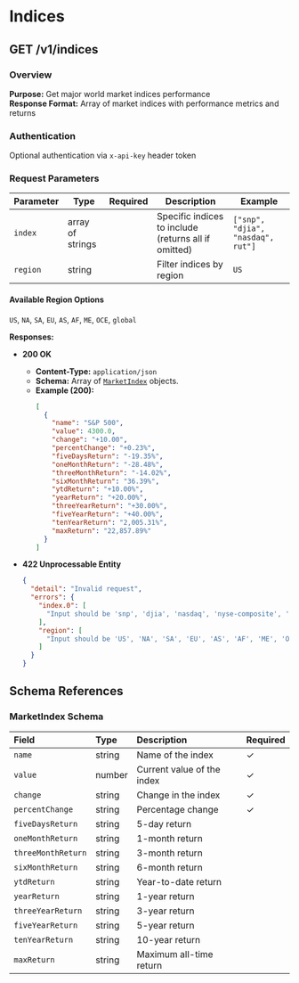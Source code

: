 # Indices

## GET /v1/indices

### Overview

**Purpose:** Get major world market indices performance  
**Response Format:** Array of market indices with performance metrics and returns

### Authentication

Optional authentication via `x-api-key` header token

### Request Parameters

| Parameter | Type             | Required | Description                                          | Example                           |
|-----------|------------------|:--------:|------------------------------------------------------|-----------------------------------|
| `index`   | array of strings |          | Specific indices to include (returns all if omitted) | `["snp", "djia", "nasdaq", rut"]` |
| `region`  | string           |          | Filter indices by region                             | `US`                              |

#### Available Region Options

`US`, `NA`, `SA`, `EU`, `AS`, `AF`, `ME`, `OCE`, `global`

**Responses:**

- **200 OK**
    - **Content-Type:** `application/json`
    - **Schema:** Array of [`MarketIndex`](#marketindex-schema) objects.
    - **Example (200):**
      ```json
      [
        {
          "name": "S&P 500",
          "value": 4300.0,
          "change": "+10.00",
          "percentChange": "+0.23%",
          "fiveDaysReturn": "-19.35%",
          "oneMonthReturn": "-28.48%",
          "threeMonthReturn": "-14.02%",
          "sixMonthReturn": "36.39%",
          "ytdReturn": "+10.00%",
          "yearReturn": "+20.00%",
          "threeYearReturn": "+30.00%",
          "fiveYearReturn": "+40.00%",
          "tenYearReturn": "2,005.31%",
          "maxReturn": "22,857.89%"
        }
      ]
      ```

- **422 Unprocessable Entity**
  ```json
  {
    "detail": "Invalid request",
    "errors": {
      "index.0": [
        "Input should be 'snp', 'djia', 'nasdaq', 'nyse-composite', 'nyse-amex', 'rut', 'vix', 'tsx-composite', 'ibovespa', 'ipc-mexico', 'ipsa', 'merval', 'ivbx', 'ibrx-50', 'ftse-100', 'dax', 'cac-40', 'euro-stoxx-50', 'euronext-100', 'bel-20', 'moex', 'aex', 'ibex-35', 'ftse-mib', 'smi', 'psi', 'atx', 'omxs30', 'omxc25', 'wig20', 'budapest-se', 'moex-russia', 'rtsi', 'hang-seng', 'sti', 'sensex', 'idx-composite', 'ftse-bursa', 'kospi', 'twse', 'nikkei-225', 'shanghai', 'szse-component', 'set', 'nifty-50', 'nifty-200', 'psei-composite', 'china-a50', 'dj-shanghai', 'india-vix', 'egx-30', 'jse-40', 'ftse-jse', 'afr-40', 'raf-40', 'sa-40', 'alt-15', 'ta-125', 'ta-35', 'tadawul-all-share', 'tamayuz', 'bist-100', 'asx-200', 'all-ordinaries', 'nzx-50', 'usd', 'msci-europe', 'gbp', 'euro', 'yen', 'australian', 'msci-world' or 'cboe-uk-100'"
      ],
      "region": [
        "Input should be 'US', 'NA', 'SA', 'EU', 'AS', 'AF', 'ME', 'OCE' or 'global'"
      ]
    }
  }
  ```

## Schema References

### MarketIndex Schema

| Field              | Type   | Description                | Required |
|:-------------------|:-------|:---------------------------|:---------|
| `name`             | string | Name of the index          | ✓        |
| `value`            | number | Current value of the index | ✓        |
| `change`           | string | Change in the index        | ✓        |
| `percentChange`    | string | Percentage change          | ✓        |
| `fiveDaysReturn`   | string | 5-day return               |          |
| `oneMonthReturn`   | string | 1-month return             |          |
| `threeMonthReturn` | string | 3-month return             |          |
| `sixMonthReturn`   | string | 6-month return             |          |
| `ytdReturn`        | string | Year-to-date return        |          |
| `yearReturn`       | string | 1-year return              |          |
| `threeYearReturn`  | string | 3-year return              |          |
| `fiveYearReturn`   | string | 5-year return              |          |
| `tenYearReturn`    | string | 10-year return             |          |
| `maxReturn`        | string | Maximum all-time return    |          |
